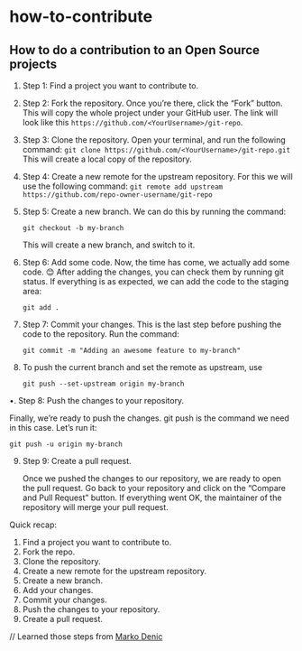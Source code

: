 # how-to-contribute
How to do a contribution to an Open Source projects
----------------------------------------------------

1. Step 1: Find a project you want to contribute to.

2. Step 2: Fork the repository. Once you’re there, click the “Fork” button.
   This will copy the whole project under your GitHub user.
   The link will look like this ```https://github.com/<YourUsername>/git-repo```.

3. Step 3: Clone the repository. Open your terminal, and run the following command:
   ```git clone https://github.com/<YourUsername>/git-repo.git```
   This will create a local copy of the repository.

4. Step 4: Create a new remote for the upstream repository.
   For this we will use the following command:
   ```git remote add upstream https://github.com/repo-owner-username/git-repo```

5. Step 5: Create a new branch.
   We can do this by running the command:

   ```git checkout -b my-branch```

   This will create a new branch, and switch to it.

6. Step 6: Add some code.
   Now, the time has come, we actually add some code. 😊
   After adding the changes, you can check them by running git status.
   If everything is as expected, we can add the code to the staging area:

   ```git add .```

7. Step 7: Commit your changes.
   This is the last step before pushing the code to the repository.
   Run the command:

   ```git commit -m "Adding an awesome feature to my-branch"```

8. To push the current branch and set the remote as upstream, use

    ```git push --set-upstream origin my-branch```

•. Step 8: Push the changes to your repository.

   Finally, we’re ready to push the changes.
   git push is the command we need in this case. Let’s run it:

   ```git push -u origin my-branch```

9. Step 9: Create a pull request.

   Once we pushed the changes to our repository, we are ready to open the pull request.
   Go back to your repository and click on the “Compare and Pull Request” button.
   If everything went OK, the maintainer of the repository will merge your pull request.




Quick recap:

1. Find a project you want to contribute to.
2. Fork the repo.
3. Clone the repository.
4. Create a new remote for the upstream repository.
5. Create a new branch.
6. Add your changes.
7. Commit your changes.
8. Push the changes to your repository.
9. Create a pull request.


// Learned those steps from <a href="https://markodenic.com/make-your-first-open-source-contribution/" target="_blank">Marko Denic</a>
